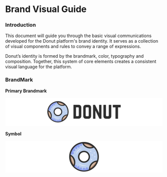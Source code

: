 # Brand Visual Guide

### 

### Introduction

This document will guide you through the basic visual communications developed for the Donut platform's brand identity. It serves as a collection of visual components and rules to convey a range of expressions.

Donut’s identity is formed by the brandmark, color, typography and composition. Together, this system of core elements creates a consistent visual language for the platform.  


### BrandMark

**Primary Brandmark**

![](../../../.gitbook/assets/primary-brandmark.jpg)

**Symbol**

![](../../../.gitbook/assets/brandmark.jpg)



